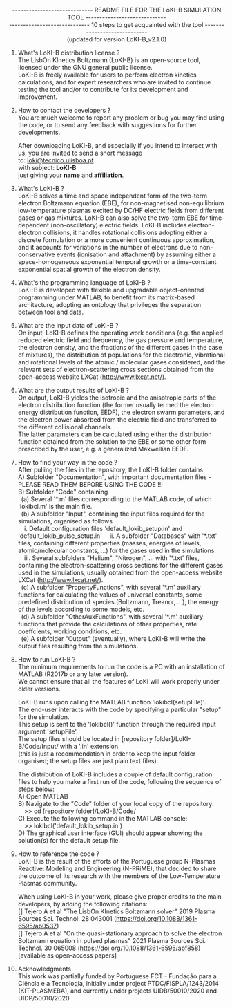 <p align="center">----------------------------- README FILE FOR THE LoKI-B SIMULATION TOOL -----------------------------<br>
<align="center">-----------------------------  10 steps to get acquainted with the tool  -----------------------------<br>
<align="center">(updated for version LoKI-B_v2.1.0)</p>

1. What's LoKI-B distribution license ?   
   The LisbOn KInetics Boltzmann (LoKI-B) is an open-source tool, licensed under the GNU general public license.  
   LoKI-B is freely available for users to perform electron kinetics calculations, and for expert researchers who are invited to continue testing the tool and/or to contribute for its development and improvement.

2. How to contact the developers ?   
   You are much welcome to report any problem or bug you may find using the code, or to send any feedback with suggestions for further developments.

   After downloading LoKI-B, and especially if you intend to interact with us, you are invited to send a short message   
   to: loki@tecnico.ulisboa.pt   
   with subject: <b>LoKI-B</b>   
   just giving your <b>name</b> and <b>affiliation</b>.   

3. What's LoKI-B ?   
   LoKI-B solves a time and space independent form of the two-term electron Boltzmann equation (EBE), for non-magnetised non-equilibrium low-temperature plasmas excited by DC/HF electric fields from different gases or gas mixtures. LoKI-B can also solve the two-term EBE for time-dependent (non-oscillatory) electric fields.
   LoKI-B includes electron-electron collisions, it handles rotational collisions adopting either a discrete formulation or a more convenient continuous approximation, and it accounts for variations in the number of electrons due to non-conservative events (ionisation and attachment) by assuming either a space-homogeneous exponential temporal growth or a time-constant exponential spatial growth of the electron density.

4. What's the programming language of LoKI-B ?   
   LoKI-B is developed with flexible and upgradable object-oriented programming under MATLAB, to benefit from its matrix-based architecture, adopting an ontology that privileges the separation between tool and data.

5. What are the input data of LoKI-B ?   
   On input, LoKI-B defines the operating work conditions (e.g. the applied reduced electric field and frequency, the gas pressure and temperature, the electron density, and the fractions of the different gases in the case of mixtures), the distribution of populations for the electronic, vibrational and rotational levels of the atomic / molecular gases considered, and the relevant sets of electron-scattering cross sections obtained from the open-access website LXCat (http://www.lxcat.net/). 

6. What are the output results of LoKI-B ?   
   On output, LoKI-B yields the isotropic and the anisotropic parts of the electron distribution function (the former usually termed the electron energy distribution function, EEDF), the electron swarm parameters, and the electron power absorbed from the electric field and transferred to the different collisional channels.   
   The latter parameters can be calculated using either the distribution function obtained from the solution to the EBE or some other form prescribed by the user, e.g. a generalized Maxwellian EEDF.

7. How to find your way in the code ?   
   After pulling the files in the repository, the LoKI-B folder contains   
   A) Subfolder "Documentation", with important documentation files - PLEASE READ THEM BEFORE USING THE CODE !!!   
   B) Subfolder "Code" containing   
   &ensp;(a) Several '\*.m' files corresponding to the MATLAB code, of which 'lokibcl.m' is the main file.  
   &ensp;(b) A subfolder "Input", containing the input files required for the simulations, organised as follows   
   &ensp;&ensp;i. Default configuration files 'default_lokib_setup.in' and 'default_lokib_pulse_setup.in'
   &ensp;&ensp;ii. A subfolder "Databases" with '\*.txt' files, containing different properties (masses, energies of levels, atomic/molecular constants, ...) for the gases used in the simulations.   
   &ensp;&ensp;iii. Several subfolders "Helium", "Nitrogen", ... with '\*.txt' files, containing the electron-scattering cross sections for the different gases used in the simulations, usually obtained from the open-access website LXCat (http://www.lxcat.net/).   
   &ensp;(c) A subfolder "PropertyFunctions", with several '\*.m' auxiliary functions for calculating the values of universal constants, some predefined distribution of species (Boltzmann, Treanor, ...), the energy of the levels according to some models, etc.    
   &ensp;(d) A subfolder "OtherAuxFunctions", with several '\*.m' auxiliary functions that provide the calculations of other properties, rate coeffcients, working conditions, etc.       
   &ensp;(e) A subfolder "Output" (eventually), where LoKI-B will write the output files resulting from the simulations.

8. How to run LoKI-B ?   
   The minimum requirements to run the code is a PC with an installation of MATLAB (R2017b or any later version).   
   We cannot ensure that all the features of LoKI will work properly under older versions.   

   LoKI-B runs upon calling the MATLAB function 'lokibcl(setupFile)'.   
   The end-user interacts with the code by specifying a particular "setup" for the simulation.    
   This setup is sent to the 'lokibcl()' function through the required input argument 'setupFile'.   
   The setup files should be located in [repository folder]/LoKI-B/Code/Input/ with a '.in' extension   
   (this is just a recommendation in order to keep the input folder organised; the setup files are just plain text files).   

   The distribution of LoKI-B includes a couple of default configuration files to help you make a first run of the code, following the sequence of steps below:   
   A) Open MATLAB   
   B) Navigate to the "Code" folder of your local copy of the repository:   
   &ensp;&ensp;>> cd [repository folder]/LoKI-B/Code/   
   C) Execute the following command in the MATLAB console:   
   &ensp;&ensp;>> lokibcl('default_lokib_setup.in')   
   D) The graphical user interface (GUI) should appear showing the solution(s) for the default setup file.

9. How to reference the code ?   
   LoKI-B is the result of the efforts of the Portuguese group N-Plasmas Reactive: Modeling and Engineering (N-PRiME), that decided to share the outcome of its research with the members of the Low-Temperature Plasmas community.   

   When using LoKI-B in your work, please give proper credits to the main developers, by adding the following citations:     
   [] Tejero A et al "The LisbOn KInetics Boltzmann solver" 2019 Plasma Sources Sci. Technol. 28 043001 (https://doi.org/10.1088/1361-6595/ab0537)       
   [] Tejero A et al "On the quasi-stationary approach to solve the electron Boltzmann equation in pulsed plasmas" 2021 Plasma Sources Sci. Technol. 30 065008 (https://doi.org/10.1088/1361-6595/abf858)        
   [available as open-access papers]

10. Acknowledgments   
   This work was partially funded by Portuguese FCT - Fundação para a Ciência e a Tecnologia, initially under project PTDC/FISPLA/1243/2014 (KIT-PLASMEBA), and currently under projects UIDB/50010/2020 and UIDP/50010/2020.


